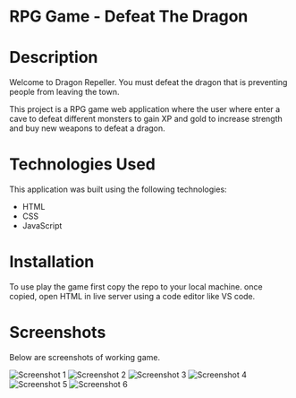 # RPG Game - Defeat The Dragon

# Description

Welcome to Dragon Repeller. You must defeat the dragon that is preventing people from leaving the town.

This project is a RPG game web application where the user where enter a cave to defeat different monsters to gain XP and gold to increase strength and buy new weapons to defeat a dragon.

# Technologies Used

This application was built using the following technologies:

- HTML
- CSS
- JavaScript

# Installation 

To use play the game first copy the repo to your local machine. once copied, open HTML in live server using a code editor like VS code.

# Screenshots

Below are screenshots of working game.

![Screenshot 1](/images/Screenshot%202024-10-26%20at%209.44.43 AM.png)
![Screenshot 2](/images/Screenshot%202024-10-26%20at%209.44.50 AM.png)
![Screenshot 3](/images/Screenshot%202024-10-26%20at%209.45.02 AM.png)
![Screenshot 4](/images/Screenshot%202024-10-26%20at%209.45.10 AM.png)
![Screenshot 5](/images/Screenshot%202024-10-26%20at%209.45.17 AM.png)
![Screenshot 6](/images/Screenshot%202024-10-26%20at%209.49.12 AM.png)
